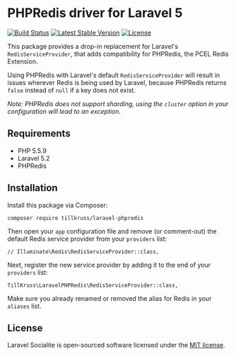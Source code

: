 # PHPRedis driver for Laravel 5

[![Build Status](https://travis-ci.org/tillkruss/laravel-phpredis.svg?branch=master)](https://travis-ci.org/tillkruss/laravel-phpredis)
[![Latest Stable Version](https://poser.pugx.org/tillkruss/larvel-phpredis/v/stable)](https://packagist.org/packages/tillkruss/larvel-phpredis)
[![License](https://poser.pugx.org/tillkruss/larvel-phpredis/license)](https://packagist.org/packages/tillkruss/larvel-phpredis)

This package provides a drop-in replacement for Laravel's `RedisServiceProvider`, that adds compatibility for PHPRedis, the PCEL Redis Extension.

Using PHPRedis with Laravel's default `RedisServiceProvider` will result in issues wherever Redis is being used by Laravel, because PHPRedis returns `false` instead of `null` if a key does not exist.

*Note: PHPRedis does not support sharding, using the `cluster` option in your configuration will lead to an exception.*

## Requirements

- PHP 5.5.9
- Laravel 5.2
- PHPRedis

## Installation

Install this package via Composer:

```
composer require tillkruss/laravel-phpredis
```

Then open your `app` configuration file and remove (or comment-out) the default Redis service provider from your `providers` list:

```
// Illuminate\Redis\RedisServiceProvider::class,
```

Next, register the new service provider by adding it to the end of your `providers` list:

```
TillKruss\LaravelPHPRedis\RedisServiceProvider::class,
```

Make sure you already renamed or removed the alias for Redis in your `aliases` list.


## License

Laravel Socialite is open-sourced software licensed under the [MIT license](http://opensource.org/licenses/MIT).
